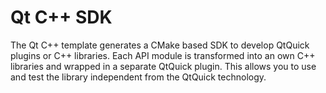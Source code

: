 # Qt C++ SDK

The Qt C++ template generates a CMake based SDK to develop QtQuick plugins or C++ libraries. Each API module is transformed into an own C++ libraries and wrapped in a separate QtQuick plugin. This allows you to use and test the library independent from the QtQuick technology.

